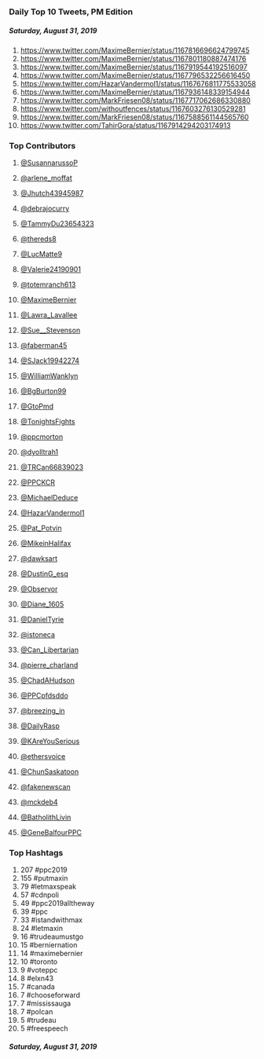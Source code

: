 ### Daily Top 10 Tweets, PM Edition
##### Saturday, August 31, 2019
 1) https://www.twitter.com/MaximeBernier/status/1167816696624799745
 2) https://www.twitter.com/MaximeBernier/status/1167801180887474176
 3) https://www.twitter.com/MaximeBernier/status/1167919544192516097
 4) https://www.twitter.com/MaximeBernier/status/1167796532256616450
 5) https://www.twitter.com/HazarVandermol1/status/1167676811775533058
 6) https://www.twitter.com/MaximeBernier/status/1167936148339154944
 7) https://www.twitter.com/MarkFriesen08/status/1167717062686330880
 8) https://www.twitter.com/withoutfences/status/1167603276130529281
 9) https://www.twitter.com/MarkFriesen08/status/1167588561144565760
10) https://www.twitter.com/TahirGora/status/1167914294203174913

### Top Contributors
  1) [@SusannarussoP](https://www.twitter.com/SusannarussoP)
  2) [@arlene_moffat](https://www.twitter.com/arlene_moffat)
  3) [@Jhutch43945987](https://www.twitter.com/Jhutch43945987)
  4) [@debrajocurry](https://www.twitter.com/debrajocurry)
  5) [@TammyDu23654323](https://www.twitter.com/TammyDu23654323)
  6) [@thereds8](https://www.twitter.com/thereds8)
  7) [@LucMatte9](https://www.twitter.com/LucMatte9)
  8) [@Valerie24190901](https://www.twitter.com/Valerie24190901)
  9) [@totemranch613](https://www.twitter.com/totemranch613)
 10) [@MaximeBernier](https://www.twitter.com/MaximeBernier)

 11) [@Lawra_Lavallee](https://www.twitter.com/Lawra_Lavallee)
 12) [@Sue__Stevenson](https://www.twitter.com/Sue__Stevenson)
 13) [@faberman45](https://www.twitter.com/faberman45)
 14) [@SJack19942274](https://www.twitter.com/SJack19942274)
 15) [@WilliamWanklyn](https://www.twitter.com/WilliamWanklyn)
 16) [@BgBurton99](https://www.twitter.com/BgBurton99)
 17) [@GtoPmd](https://www.twitter.com/GtoPmd)
 18) [@TonightsFights](https://www.twitter.com/TonightsFights)
 19) [@ppcmorton](https://www.twitter.com/ppcmorton)
 20) [@dyolltrah1](https://www.twitter.com/dyolltrah1)

 21) [@TRCan66839023](https://www.twitter.com/TRCan66839023)
 22) [@PPCKCR](https://www.twitter.com/PPCKCR)
 23) [@MichaelDeduce](https://www.twitter.com/MichaelDeduce)
 24) [@HazarVandermol1](https://www.twitter.com/HazarVandermol1)
 25) [@Pat_Potvin](https://www.twitter.com/Pat_Potvin)
 26) [@MikeinHalifax](https://www.twitter.com/MikeinHalifax)
 27) [@dawksart](https://www.twitter.com/dawksart)
 28) [@DustinG_esq](https://www.twitter.com/DustinG_esq)
 29) [@Observor](https://www.twitter.com/Observor)
 30) [@Diane_1605](https://www.twitter.com/Diane_1605)

 31) [@DanielTyrie](https://www.twitter.com/DanielTyrie)
 32) [@istoneca](https://www.twitter.com/istoneca)
 33) [@Can_Libertarian](https://www.twitter.com/Can_Libertarian)
 34) [@pierre_charland](https://www.twitter.com/pierre_charland)
 35) [@ChadAHudson](https://www.twitter.com/ChadAHudson)
 36) [@PPCpfdsddo](https://www.twitter.com/PPCpfdsddo)
 37) [@breezing_in](https://www.twitter.com/breezing_in)
 38) [@DailyRasp](https://www.twitter.com/DailyRasp)
 39) [@KAreYouSerious](https://www.twitter.com/KAreYouSerious)
 40) [@ethersvoice](https://www.twitter.com/ethersvoice)

 41) [@ChunSaskatoon](https://www.twitter.com/ChunSaskatoon)
 42) [@fakenewscan](https://www.twitter.com/fakenewscan)
 43) [@mckdeb4](https://www.twitter.com/mckdeb4)
 44) [@BatholithLivin](https://www.twitter.com/BatholithLivin)
 45) [@GeneBalfourPPC](https://www.twitter.com/GeneBalfourPPC)

### Top Hashtags

  1) 207 #ppc2019
  2) 155 #putmaxin
  3)  79 #letmaxspeak
  4)  57 #cdnpoli
  5)  49 #ppc2019alltheway
  6)  39 #ppc
  7)  33 #istandwithmax
  8)  24 #letmaxin
  9)  16 #trudeaumustgo
 10)  15 #berniernation
 11)  14 #maximebernier
 12)  10 #toronto
 13)   9 #voteppc
 14)   8 #elxn43
 15)   7 #canada
 16)   7 #chooseforward
 17)   7 #mississauga
 18)   7 #polcan
 19)   5 #trudeau
 20)   5 #freespeech

##### Saturday, August 31, 2019


